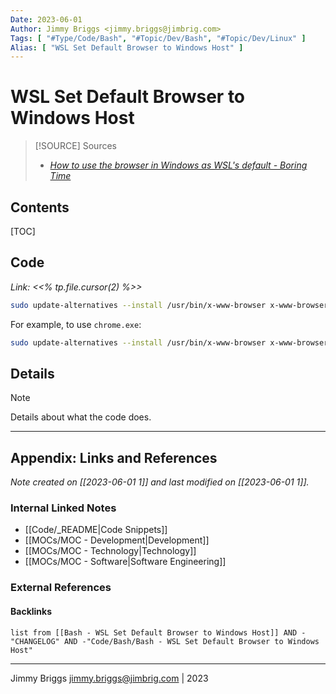 ```yaml
---
Date: 2023-06-01
Author: Jimmy Briggs <jimmy.briggs@jimbrig.com>
Tags: [ "#Type/Code/Bash", "#Topic/Dev/Bash", "#Topic/Dev/Linux" ]
Alias: [ "WSL Set Default Browser to Windows Host" ]
---
```


# WSL Set Default Browser to Windows Host

> [!SOURCE] Sources
> - *[How to use the browser in Windows as WSL's default - Boring Time](https://akimon658.github.io/en/p/2021/wsl-default-browser/)*

## Contents

[TOC]

## Code

*Link: <<% tp.file.cursor(2) %>>*

```bash
sudo update-alternatives --install /usr/bin/x-www-browser x-www-browser path/to/browser priority
```

For example, to use `chrome.exe`:

```bash
sudo update-alternatives --install /usr/bin/x-www-browser x-www-browser /mnt/c/Program\ Files/Google/Chrome/Application/chrome.exe
```

## Details


> [!NOTE]
> Details about what the code does.



***

## Appendix: Links and References

*Note created on [[2023-06-01 1]] and last modified on [[2023-06-01 1]].*

### Internal Linked Notes

- [[Code/_README|Code Snippets]]
- [[MOCs/MOC - Development|Development]]
- [[MOCs/MOC - Technology|Technology]]
- [[MOCs/MOC - Software|Software Engineering]]

### External References



#### Backlinks

```dataview
list from [[Bash - WSL Set Default Browser to Windows Host]] AND -"CHANGELOG" AND -"Code/Bash/Bash - WSL Set Default Browser to Windows Host"
```


***

Jimmy Briggs <jimmy.briggs@jimbrig.com> | 2023

